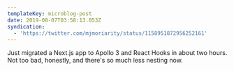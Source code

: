 ```yaml
---
templateKey: microblog-post
date: 2019-08-07T03:58:13.053Z
syndication:
  - 'https://twitter.com/mjmoriarity/status/1158951872956252161'
---
```


Just migrated a Next.js app to Apollo 3 and React Hooks in about two hours. Not too bad, honestly, and there's so much less nesting now.
